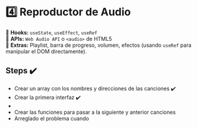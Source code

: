 # 4️⃣ **Reproductor de Audio**

🔹 **Hooks:** `useState`, `useEffect`, `useRef`  
🔹 **APIs:** `Web Audio API` o `<audio>` de HTML5  
🔹 **Extras:** Playlist, barra de progreso, volumen, efectos (usando `useRef` para manipular el DOM directamente).

## Steps ✔️

-  Crear un array con los nombres y direcciones de las canciones ✔️
-  Crear la primera interfaz ✔️
-
-  Crear las funciones para pasar a la siguiente y anterior canciones
-  Arreglado el problema cuando
